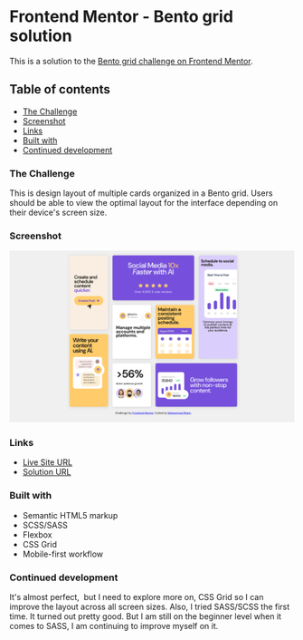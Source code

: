 # Frontend Mentor - Bento grid solution

This is a solution to the [Bento grid challenge on Frontend Mentor](https://www.frontendmentor.io/challenges/bento-grid-RMydElrlOj).

## Table of contents

- [The Challenge](#the-challenge)
- [Screenshot](#screenshot)
- [Links](#links)
- [Built with](#built-with)
- [Continued development](#continued-development)

### The Challenge

This is design layout of multiple cards organized in a Bento grid. Users should be able to view the optimal layout for the interface depending on their device's screen size.

### Screenshot

![](./Screenshot.png)

### Links

- [Live Site URL](https://whimsical-biscotti-0580fb.netlify.app/)
- [Solution URL](https://www.frontendmentor.io/solutions/bento-grid-main-oM0AKT1Sy7)

### Built with

- Semantic HTML5 markup
- SCSS/SASS
- Flexbox
- CSS Grid
- Mobile-first workflow

### Continued development

It's almost perfect,  but I need to explore more on, CSS Grid so I can improve the layout across all screen sizes. Also, I tried SASS/SCSS the first time. It turned out pretty good. But I am still on the beginner level when it comes to SASS, I am continuing to improve myself on it.
